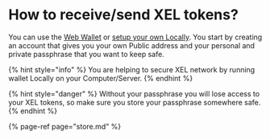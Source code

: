 # How to receive/send XEL tokens?

You can use the [Web Wallet](https://docs.elastic.pw/tutorials/lite_wallet/web_wallet) or [setup your own Locally](https://docs.elastic.pw/tutorials/lite_wallet). You start by creating an account that gives you your own Public address and your personal and private passphrase that you want to keep safe.

{% hint style="info" %}
You are helping to secure XEL network by running wallet Locally on your Computer/Server.
{% endhint %}

{% hint style="danger" %}
Without your passphrase you will lose access to your XEL tokens, so make sure you store your passphrase somewhere safe.
{% endhint %}

{% page-ref page="store.md" %}

